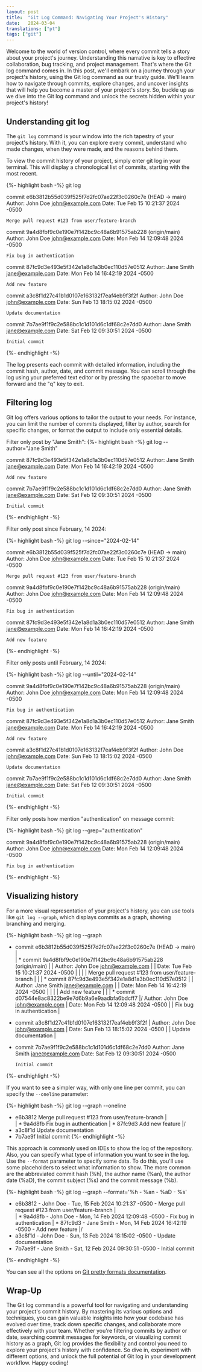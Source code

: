 ```yaml
---
layout: post
title:  "Git Log Command: Navigating Your Project's History"
date:   2024-03-04
translations: ["pt"]
tags: ["git"]
---
```


<p class="intro"><span class="dropcap">W</span>elcome to the world of version control, where every commit tells a story about your project's journey. Understanding this narrative is key to effective collaboration, bug tracking, and project management. That's where the Git log command comes in. In this post, we'll embark on a journey through your project's history, using the Git log command as our trusty guide. We'll learn how to navigate through commits, explore changes, and uncover insights that will help you become a master of your project's story. So, buckle up as we dive into the Git log command and unlock the secrets hidden within your project's history!</p>

## Understanding git log
The `git log` command is your window into the rich tapestry of your project's history. With it, you can explore every commit, understand who made changes, when they were made, and the reasons behind them.

To view the commit history of your project, simply enter git log in your terminal. This will display a chronological list of commits, starting with the most recent.

{%- highlight bash -%}
git log

commit e6b3812b55d039f525f7d2fc07ae22f3c0260c7e (HEAD -> main)
Author: John Doe <john@example.com>
Date:   Tue Feb 15 10:21:37 2024 -0500

    Merge pull request #123 from user/feature-branch

commit 9a4d8fbf9c0e190e7f142bc9c48a6b91575ab228 (origin/main)
Author: John Doe <john@example.com>
Date:   Mon Feb 14 12:09:48 2024 -0500

    Fix bug in authentication

commit 87fc9d3e493e5f342e1a8d1a3b0ec110d57e0512
Author: Jane Smith <jane@example.com>
Date:   Mon Feb 14 16:42:19 2024 -0500

    Add new feature

commit a3c8f1d27c41b1d0107e163132f7eaf4eb9f3f2f
Author: John Doe <john@example.com>
Date:   Sun Feb 13 18:15:02 2024 -0500

    Update documentation

commit 7b7ae9f1f9c2e588bc1c1d101d6c1df68c2e7dd0
Author: Jane Smith <jane@example.com>
Date:   Sat Feb 12 09:30:51 2024 -0500

    Initial commit

{%- endhighlight -%}

The log presents each commit with detailed information, including the commit hash, author, date, and commit message. You can scroll through the log using your preferred text editor or by pressing the spacebar to move forward and the "q" key to exit.

## Filtering log
Git log offers various options to tailor the output to your needs. For instance, you can limit the number of commits displayed, filter by author, search for specific changes, or format the output to include only essential details.

Filter only post by "Jane Smith":
{%- highlight bash -%}
git log --author="Jane Smith"

commit 87fc9d3e493e5f342e1a8d1a3b0ec110d57e0512
Author: Jane Smith <jane@example.com>
Date:   Mon Feb 14 16:42:19 2024 -0500

    Add new feature

commit 7b7ae9f1f9c2e588bc1c1d101d6c1df68c2e7dd0
Author: Jane Smith <jane@example.com>
Date:   Sat Feb 12 09:30:51 2024 -0500

    Initial commit

{%- endhighlight -%}

Filter only post since February, 14 2024:

{%- highlight bash -%}
git log --since="2024-02-14"

commit e6b3812b55d039f525f7d2fc07ae22f3c0260c7e (HEAD -> main)
Author: John Doe <john@example.com>
Date:   Tue Feb 15 10:21:37 2024 -0500

    Merge pull request #123 from user/feature-branch

commit 9a4d8fbf9c0e190e7f142bc9c48a6b91575ab228 (origin/main)
Author: John Doe <john@example.com>
Date:   Mon Feb 14 12:09:48 2024 -0500

    Fix bug in authentication

commit 87fc9d3e493e5f342e1a8d1a3b0ec110d57e0512
Author: Jane Smith <jane@example.com>
Date:   Mon Feb 14 16:42:19 2024 -0500

    Add new feature
{%- endhighlight -%}

Filter only posts until February, 14 2024:

{%- highlight bash -%}
git log --until="2024-02-14"

commit 9a4d8fbf9c0e190e7f142bc9c48a6b91575ab228 (origin/main)
Author: John Doe <john@example.com>
Date:   Mon Feb 14 12:09:48 2024 -0500

    Fix bug in authentication

commit 87fc9d3e493e5f342e1a8d1a3b0ec110d57e0512
Author: Jane Smith <jane@example.com>
Date:   Mon Feb 14 16:42:19 2024 -0500

    Add new feature

commit a3c8f1d27c41b1d0107e163132f7eaf4eb9f3f2f
Author: John Doe <john@example.com>
Date:   Sun Feb 13 18:15:02 2024 -0500

    Update documentation

commit 7b7ae9f1f9c2e588bc1c1d101d6c1df68c2e7dd0
Author: Jane Smith <jane@example.com>
Date:   Sat Feb 12 09:30:51 2024 -0500

    Initial commit

{%- endhighlight -%}

Filter only posts how mention "authentication" on message commit:

{%- highlight bash -%}
git log --grep="authentication"

commit 9a4d8fbf9c0e190e7f142bc9c48a6b91575ab228 (origin/main)
Author: John Doe <john@example.com>
Date:   Mon Feb 14 12:09:48 2024 -0500

    Fix bug in authentication
{%- endhighlight -%}

## Visualizing history
For a more visual representation of your project's history, you can use tools like `git log --graph`, which displays commits as a graph, showing branching and merging.

{%- highlight bash -%}
git log --graph

*   commit e6b3812b55d039f525f7d2fc07ae22f3c0260c7e (HEAD -> main)
|\
| * commit 9a4d8fbf9c0e190e7f142bc9c48a6b91575ab228 (origin/main)
| | Author: John Doe <john@example.com>
| | Date:   Tue Feb 15 10:21:37 2024 -0500
| |
| |     Merge pull request #123 from user/feature-branch
| |
| * commit 87fc9d3e493e5f342e1a8d1a3b0ec110d57e0512
| | Author: Jane Smith <jane@example.com>
| | Date:   Mon Feb 14 16:42:19 2024 -0500
| |
| |     Add new feature
| |
| * commit d07544e8ac8322be9e7d6b9a6e9aadbfa6bdcff7
|/  Author: John Doe <john@example.com>
|   Date:   Mon Feb 14 12:09:48 2024 -0500
|
|       Fix bug in authentication
|
* commit a3c8f1d27c41b1d0107e163132f7eaf4eb9f3f2f
| Author: John Doe <john@example.com>
| Date:   Sun Feb 13 18:15:02 2024 -0500
|
|     Update documentation
|
* commit 7b7ae9f1f9c2e588bc1c1d101d6c1df68c2e7dd0
  Author: Jane Smith <jane@example.com>
  Date:   Sat Feb 12 09:30:51 2024 -0500
  
      Initial commit

{%- endhighlight -%}

If you want to see a simpler way, with only one line per commit, you can specify the `--oneline` parameter:

{%- highlight bash -%}
git log --graph --oneline

* e6b3812 Merge pull request #123 from user/feature-branch
|\
| * 9a4d8fb Fix bug in authentication
| * 87fc9d3 Add new feature
|/
* a3c8f1d Update documentation
* 7b7ae9f Initial commit
{%- endhighlight -%}

This approach is commonly used on IDEs to show the log of the repository. Also, you can specify what type of information you want to see in the log. Use the `--format` parameter to specify some data. To do this, you'll use some placeholders to select what information to show. The more common are the abbreviated commit hash (%h), the author name (%an), the author date (%aD), the commit subject (%s) and the commit message (%b). 

{%- highlight bash -%}
git log --graph --format='%h - %an - %aD - %s'

* e6b3812 - John Doe - Tue, 15 Feb 2024 10:21:37 -0500 - Merge pull request #123 from user/feature-branch
|\
| * 9a4d8fb - John Doe - Mon, 14 Feb 2024 12:09:48 -0500 - Fix bug in authentication
| * 87fc9d3 - Jane Smith - Mon, 14 Feb 2024 16:42:19 -0500 - Add new feature
|/  
* a3c8f1d - John Doe - Sun, 13 Feb 2024 18:15:02 -0500 - Update documentation
* 7b7ae9f - Jane Smith - Sat, 12 Feb 2024 09:30:51 -0500 - Initial commit

{%- endhighlight -%}

You can see all the options on [Git pretty formats documentation][git_pretty_format_doc].

## Wrap-Up
The Git log command is a powerful tool for navigating and understanding your project's commit history. By mastering its various options and techniques, you can gain valuable insights into how your codebase has evolved over time, track down specific changes, and collaborate more effectively with your team. Whether you're filtering commits by author or date, searching commit messages for keywords, or visualizing commit history as a graph, Git log provides the flexibility and control you need to explore your project's history with confidence. So dive in, experiment with different options, and unlock the full potential of Git log in your development workflow. Happy coding!

[git_pretty_format_doc]: https://git-scm.com/docs/pretty-formats